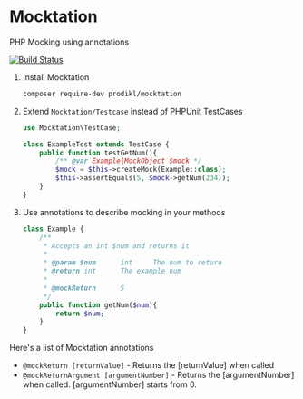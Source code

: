# Mocktation
PHP Mocking using annotations

[![Build Status](https://travis-ci.org/prodikl/mocktation.svg?branch=master)](https://travis-ci.org/prodikl/mocktation)

1. Install Mocktation

    ```bash
    composer require-dev prodikl/mocktation
    ```
        
2. Extend `Mocktation/Testcase` instead of PHPUnit TestCases

    ```php
    use Mocktation\TestCase;
    
    class ExampleTest extends TestCase {
        public function testGetNum(){
            /** @var Example|MockObject $mock */
            $mock = $this->createMock(Example::class);
            $this->assertEquals(5, $mock->getNum(234));
        }
    } 
    ```
    
3. Use annotations to describe mocking in your methods

    ```php
    class Example {
        /**
         * Accepts an int $num and returns it
         *
         * @param $num      int     The num to return
         * @return int      The example num
         *
         * @mockReturn      5
         */
        public function getNum($num){
            return $num;
        }
    }
    ```
    
Here's a list of Mocktation annotations

- `@mockReturn [returnValue]` - Returns the [returnValue] when called
- `@mockReturnArgument [argumentNumber]` - Returns the [argumentNumber] when called. [argumentNumber] starts from 0.